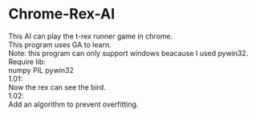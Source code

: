 # Chrome-Rex-AI

This AI can play the t-rex runner game in chrome.</br>
This program uses GA to learn.</br>
Note: this program can only support windows beacause I used pywin32.</br>
Require lib:</br>
numpy PIL pywin32</br>
1.01:</br>
Now the rex can see the bird.</br>
1.02:</br>
Add an algorithm to prevent overfitting.</br>